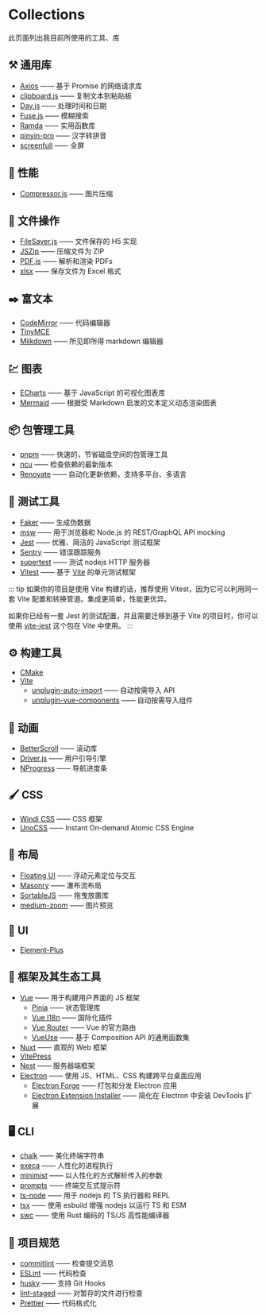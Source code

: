 # Collections

此页面列出我目前所使用的工具、库

## :hammer_and_pick: 通用库

- [Axios](https://axios-http.com/zh/docs/intro) —— 基于 Promise 的网络请求库
- [clipboard.js](https://clipboardjs.com/) —— 复制文本到粘贴板
- [Day.js](https://dayjs.gitee.io/zh-CN/) —— 处理时间和日期
- [Fuse.js](https://fusejs.io/) —— 模糊搜索
- [Ramda](https://ramdajs.com/) —— 实用函数库
- [pinyin-pro](https://github.com/zh-lx/pinyin-pro) —— 汉字转拼音
- [screenfull](https://github.com/sindresorhus/screenfull) —— 全屏

## :rocket: 性能

- [Compressor.js](https://github.com/fengyuanchen/compressorjs) —— 图片压缩

## :file_folder: 文件操作

- [FileSaver.js](https://github.com/eligrey/FileSaver.js) —— 文件保存的 H5 实现
- [JSZip](https://stuk.github.io/jszip/) —— 压缩文件为 ZIP
- [PDF.js](https://mozilla.github.io/pdf.js/) —— 解析和渲染 PDFs
- [xlsx](https://www.npmjs.com/package/xlsx) —— 保存文件为 Excel 格式

## :black_nib: 富文本

- [CodeMirror](https://codemirror.net/) —— 代码编辑器
- [TinyMCE](https://www.tiny.cloud/docs/tinymce/6/)
- [Milkdown](https://milkdown.dev/) —— 所见即所得 markdown 编辑器

## :chart: 图表

- [ECharts](https://echarts.apache.org/zh/index.html) —— 基于 JavaScript 的可视化图表库
- [Mermaid](https://mermaid.js.org/) —— 根据受 Markdown 启发的文本定义动态渲染图表

## :package: 包管理工具

- [pnpm](https://pnpm.io/zh/) —— 快速的，节省磁盘空间的包管理工具
- [ncu](https://github.com/raineorshine/npm-check-updates) —— 检查依赖的最新版本
- [Renovate](https://docs.renovatebot.com/) —— 自动化更新依赖，支持多平台、多语言

## :wrench: 测试工具

- [Faker](https://fakerjs.dev/guide/) —— 生成伪数据
- [msw](https://mswjs.io/) —— 用于浏览器和 Node.js 的 REST/GraphQL API mocking
- [Jest](https://jestjs.io/zh-Hans/) —— 优雅、简洁的 JavaScript 测试框架
- [Sentry](https://sentry.io/welcome/) —— 错误跟踪服务
- [supertest](https://github.com/ladjs/supertest) —— 测试 nodejs HTTP 服务器
- [Vitest](https://cn.vitest.dev/) —— 基于 [Vite](https://cn.vitejs.dev/) 的单元测试框架

::: tip
如果你的项目是使用 Vite 构建的话，推荐使用 Vitest，因为它可以利用同一套 Vite 配置和转换管道。集成更简单，性能更优异。

如果你已经有一套 Jest 的测试配置，并且需要迁移到基于 Vite 的项目时，你可以使用 [vite-jest](https://github.com/sodatea/vite-jest) 这个包在 Vite 中使用。
:::

## :gear: 构建工具

- [CMake](https://cmake.org/)
- [Vite](https://cn.vitejs.dev/)
  - [unplugin-auto-import](https://github.com/antfu/unplugin-auto-import) —— 自动按需导入 API
  - [unplugin-vue-components](https://github.com/antfu/unplugin-vue-components) —— 自动按需导入组件

## :movie_camera: 动画

- [BetterScroll](https://better-scroll.github.io/docs/zh-CN/) —— 滚动库
- [Driver.js](https://github.com/kamranahmedse/driver.js) —— 用户引导引擎
- [NProgress](https://github.com/rstacruz/nprogress) —— 导航进度条

## :paintbrush: CSS

- [Windi CSS](https://cn.windicss.org/guide/) —— CSS 框架
- [UnoCSS](https://unocss.dev/) —— Instant On-demand Atomic CSS Engine

## :love_hotel: 布局

- [Floating UI](https://floating-ui.com/) —— 浮动元素定位与交互
- [Masonry](https://github.com/desandro/masonry) —— 瀑布流布局
- [SortableJS](https://github.com/SortableJS/Sortable) —— 拖曳放置库
- [medium-zoom](https://github.com/francoischalifour/medium-zoom) —— 图片预览

## :art: UI

- [Element-Plus](https://element-plus.org/zh-CN/guide/design.html)

## :jigsaw: 框架及其生态工具

- [Vue](https://cn.vuejs.org/guide/introduction.html) —— 用于构建用户界面的 JS 框架
  - [Pinia](https://pinia.vuejs.org/zh/) —— 状态管理库
  - [Vue I18n](https://vue-i18n.intlify.dev/guide/) —— 国际化插件
  - [Vue Router](https://router.vuejs.org/zh/) —— Vue 的官方路由
  - [VueUse](https://vueuse.org/) —— 基于 Composition API 的通用函数集
- [Nuxt](https://nuxt.com/) —— 直观的 Web 框架
- [VitePress](https://vitepress.dev/)
- [Nest](https://docs.nestjs.cn/9/introduction) —— 服务器端框架
- [Electron](https://www.electronjs.org/zh/) —— 使用 JS、HTML、CSS 构建跨平台桌面应用
  - [Electron Forge](https://www.electronforge.io/) —— 打包和分发 Electron 应用
  - [Electron Extension Installer](https://www.npmjs.com/package/electron-extension-installer) —— 简化在 Electron 中安装 DevTools 扩展

## :desktop_computer: CLI

- [chalk](https://github.com/chalk/chalk) —— 美化终端字符串
- [execa](https://github.com/sindresorhus/execa) —— 人性化的进程执行
- [minimist](https://github.com/minimistjs/minimist) —— 以人性化的方式解析传入的参数
- [prompts](https://github.com/terkelg/prompts) —— 终端交互式提示符
- [ts-node](https://github.com/TypeStrong/ts-node) —— 用于 nodejs 的 TS 执行器和 REPL
- [tsx](https://github.com/esbuild-kit/tsx) —— 使用 esbuild 增强 nodejs 以运行 TS 和 ESM
- [swc](https://github.com/swc-project/swc) —— 使用 Rust 编码的 TS/JS 高性能编译器

## :pushpin: 项目规范

- [commitlint](https://commitlint.js.org/#/) —— 检查提交消息
- [ESLint](https://eslint.org/) —— 代码检查
- [husky](https://typicode.github.io/husky/) —— 支持 Git Hooks
- [lint-staged](https://github.com/okonet/lint-staged) —— 对暂存的文件进行检查
- [Prettier](https://prettier.io/) —— 代码格式化
